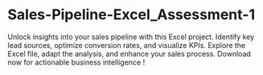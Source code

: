 # Sales-Pipeline-Excel_Assessment-1
Unlock insights into your sales pipeline with this Excel project. Identify key lead sources, optimize conversion rates, and visualize KPIs. Explore the Excel file, adapt the analysis, and enhance your sales process. Download now for actionable business intelligence ! 
